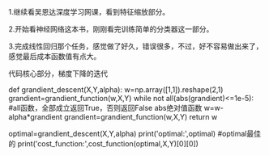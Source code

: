 1.继续看吴恩达深度学习网课，看到特征缩放部分。

2.开始看神经网络这本书，刚刚看完训练简单的分类器这一部分。

3.完成线性回归那个任务，感觉做了好久，错误很多，不过，好不容易做出来了，感觉最后成本函数值有点大。

代码核心部分，梯度下降的迭代

def grandient_descent(X,Y,alpha):
    w=np.array([1,1]).reshape(2,1)
    grandient=grandient_function(w,X,Y)
    while not all(abs(grandient)<=1e-5):              #all函数，全部成立返回True，否则返回False  abs绝对值函数
        w=w-alpha*grandient
        grandient=grandient_function(w,X,Y)
    return w

optimal=grandient_descent(X,Y,alpha)
print('optimal:',optimal)             #optimal最佳的
print('cost_function:',cost_function(optimal,X,Y)[0][0])